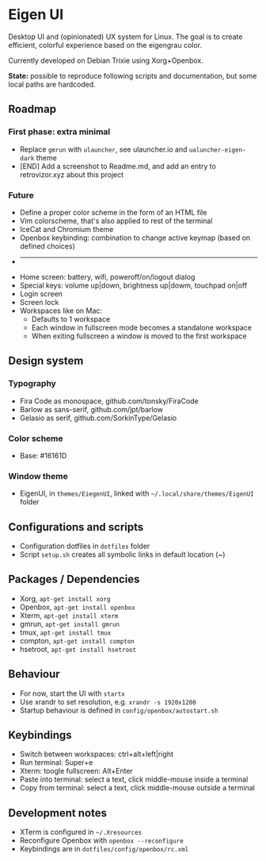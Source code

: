# Eigen UI

Desktop UI and (opinionated) UX system for Linux. The goal is to create efficient, colorful experience based on the eigengrau color.

Currently developed on Debian Trixie using Xorg+Openbox.

**State:** possible to reproduce following scripts and documentation, but some local paths are hardcoded.

## Roadmap

### First phase: extra minimal

* Replace `gmrun` with `ulauncher`, see ulauncher.io and `ualuncher-eigen-dark` theme
* [END] Add a screenshot to Readme.md, and add an entry to retrovizor.xyz about this project

### Future

* Define a proper color scheme in the form of an HTML file
* Vim colorscheme, that's also applied to rest of the terminal
* IceCat and Chromium theme
* Openbox keybinding: combination to change active keymap (based on defined choices)
* ---
* Home screen: battery, wifi, poweroff/on/logout dialog
* Special keys: volume up|down, brightness up|dowm, touchpad on|off
* Login screen
* Screen lock
* Workspaces like on Mac:
	* Defaults to 1 workspace
	* Each window in fullscreen mode becomes a standalone workspace
	* When exiting fullscreen a window is moved to the first workspace

## Design system

### Typography

* Fira Code as monospace, github.com/tonsky/FiraCode
* Barlow as sans-serif, github.com/jpt/barlow
* Gelasio as serif, github.com/SorkinType/Gelasio

### Color scheme

* Base: #16161D

### Window theme

* EigenUI, in `themes/EiegenUI`, linked with `~/.local/share/themes/EigenUI` folder

## Configurations and scripts

* Configuration dotfiles in `dotfiles` folder
* Script `setup.sh` creates all symbolic links in default location (~)

## Packages / Dependencies

* Xorg, `apt-get install xorg`
* Openbox, `apt-get install openbox`
* Xterm, `apt-get install xterm`
* gmrun, `apt-get install gmrun`
* tmux, `apt-get install tmux`
* compton, `apt-get install compton`
* hsetroot, `apt-get install hsetroot`

## Behaviour

* For now, start the UI with `startx`
* Use xrandr to set resolution, e.g. `xrandr -s 1920x1200`
* Startup behaviour is defined in `config/openbox/autostart.sh`

## Keybindings

* Switch between workspaces: ctrl+alt+left|right
* Run terminal: Super+e
* Xterm: toogle fullscreen: Alt+Enter
* Paste into terminal: select a text, click middle-mouse inside a terminal
* Copy from terminal: select a text, click middle-mouse outside a terminal

## Development notes

* XTerm is configured in `~/.Xresources`
* Reconfigure Openbox with `openbox --reconfigure`
* Keybindings are in `dotfiles/config/openbox/rc.xml`

